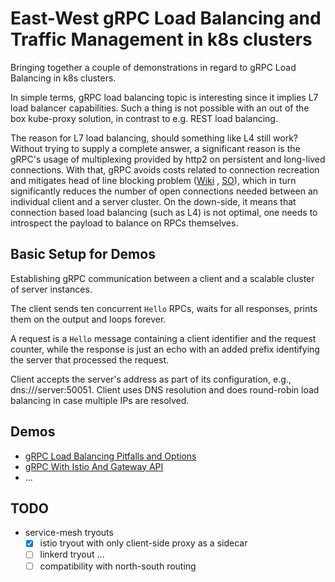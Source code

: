# East-West gRPC Load Balancing and Traffic Management in k8s clusters

Bringing together a couple of demonstrations in regard to gRPC Load Balancing in k8s clusters.

In simple terms, gRPC load balancing topic is interesting since it implies L7 load balancer capabilities. Such a thing
is not possible with an out of the box kube-proxy solution, in contrast to e.g. REST load balancing.

The reason for L7 load balancing, should something like L4 still work? Without trying to supply a complete answer, a
significant reason is the gRPC's usage of multiplexing provided by http2 on persistent and long-lived connections.
With that, gRPC avoids costs related to connection recreation and mitigates head of line blocking
problem ([Wiki](https://en.wikipedia.org/wiki/Head-of-line_blocking)
, [SO](https://stackoverflow.com/questions/45583861/how-does-http2-solve-head-of-line-blocking-hol-issue)),
which in turn significantly reduces the number of open connections needed between an individual client and a server
cluster. On the down-side, it means that connection based load balancing (such as L4) is not optimal, one needs
to introspect the payload to balance on RPCs themselves.

## Basic Setup for Demos

Establishing gRPC communication between a client and a scalable cluster of server instances.

The client sends ten concurrent `Hello` RPCs, waits for all responses, prints them on the output and loops forever.

A request is a `Hello` message containing a client identifier and the request counter, while the response is just an
echo with an added prefix identifying the server that processed the request.

Client accepts the server's address as part of its configuration, e.g., dns:///server:50051. Client uses DNS resolution
and does round-robin load balancing in case multiple IPs are resolved.

## Demos

* [gRPC Load Balancing Pitfalls and Options](gRPCLoadBalancingBasics.md)
* [gRPC With Istio And Gateway API](gRPCIstioGatewayMesh.md)
* ...

## TODO

* service-mesh tryouts
    * [x] istio tryout with only client-side proxy as a sidecar
    * [ ] linkerd tryout ...
    * [ ] compatibility with north-south routing 
